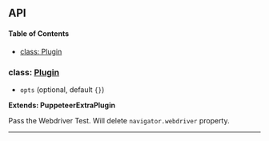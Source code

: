 ## API

<!-- Generated by documentation.js. Update this documentation by updating the source code. -->

#### Table of Contents

- [class: Plugin](#class-plugin)

### class: [Plugin](https://github.com/berstend/puppeteer-extra/blob/fa3ecf77b786a97a4415812fc31ae5d97b71abe0/packages/puppeteer-extra-plugin-stealth/evasions/navigator.webdriver/index.js#L9-L28)

- `opts` (optional, default `{}`)

**Extends: PuppeteerExtraPlugin**

Pass the Webdriver Test.
Will delete `navigator.webdriver` property.

---
